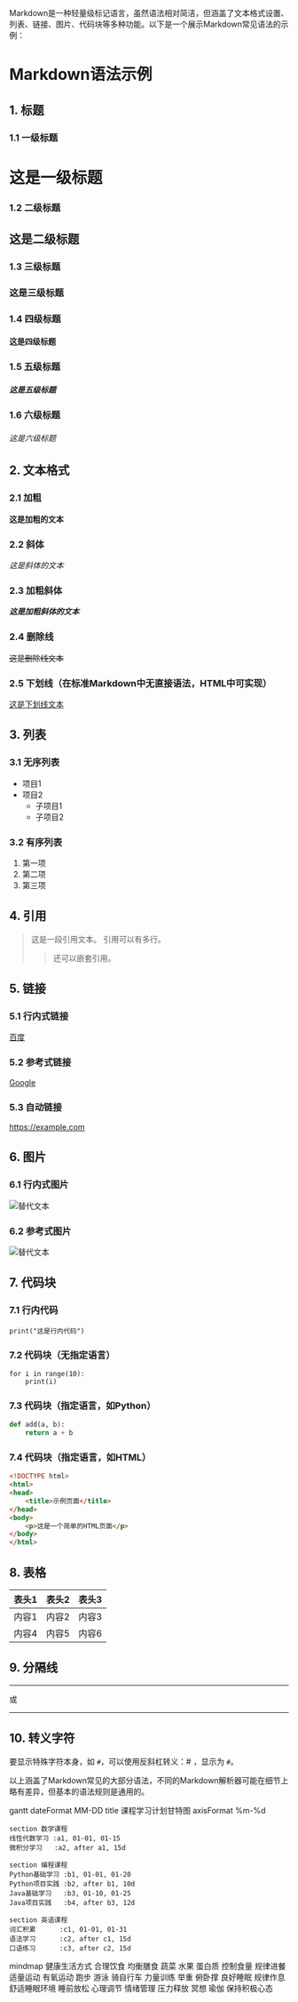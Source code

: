 Markdown是一种轻量级标记语言，虽然语法相对简洁，但涵盖了文本格式设置、列表、链接、图片、代码块等多种功能。以下是一个展示Markdown常见语法的示例：

# Markdown语法示例

## 1. 标题
### 1.1 一级标题
# 这是一级标题

### 1.2 二级标题
## 这是二级标题

### 1.3 三级标题
### 这是三级标题

### 1.4 四级标题
#### 这是四级标题

### 1.5 五级标题
##### 这是五级标题

### 1.6 六级标题
###### 这是六级标题

## 2. 文本格式
### 2.1 加粗
**这是加粗的文本**

### 2.2 斜体
*这是斜体的文本*

### 2.3 加粗斜体
***这是加粗斜体的文本***

### 2.4 删除线
~~这是删除线文本~~

### 2.5 下划线（在标准Markdown中无直接语法，HTML中可实现）
<u>这是下划线文本</u>

## 3. 列表
### 3.1 无序列表
- 项目1
- 项目2
  - 子项目1
  - 子项目2

### 3.2 有序列表
1. 第一项
2. 第二项
3. 第三项

## 4. 引用
> 这是一段引用文本。
> 引用可以有多行。
> 
> > 还可以嵌套引用。

## 5. 链接
### 5.1 行内式链接
[百度](https://www.baidu.com)

### 5.2 参考式链接
[Google][1]

[1]: https://www.google.com

### 5.3 自动链接
<https://example.com>

## 6. 图片
### 6.1 行内式图片
![替代文本](https://example.com/image.jpg "图片标题")

### 6.2 参考式图片
![替代文本][2]

[2]: https://example.com/image.jpg "图片标题"

## 7. 代码块
### 7.1 行内代码
`print("这是行内代码")`

### 7.2 代码块（无指定语言）
```
for i in range(10):
    print(i)
```

### 7.3 代码块（指定语言，如Python）
```python
def add(a, b):
    return a + b
```

### 7.4 代码块（指定语言，如HTML）
```html
<!DOCTYPE html>
<html>
<head>
    <title>示例页面</title>
</head>
<body>
    <p>这是一个简单的HTML页面</p>
</body>
</html>
```

## 8. 表格
| 表头1 | 表头2 | 表头3 |
| ---- | ---- | ---- |
| 内容1 | 内容2 | 内容3 |
| 内容4 | 内容5 | 内容6 |

## 9. 分隔线
---
或
***

## 10. 转义字符
要显示特殊字符本身，如 `#`，可以使用反斜杠转义：\# ，显示为 `#`。

以上涵盖了Markdown常见的大部分语法，不同的Markdown解析器可能在细节上略有差异，但基本的语法规则是通用的。 
<div class="mermaid">
gantt
    dateFormat  MM-DD
    title 课程学习计划甘特图
    axisFormat %m-%d

    section 数学课程
    线性代数学习 :a1, 01-01, 01-15
    微积分学习   :a2, after a1, 15d

    section 编程课程
    Python基础学习 :b1, 01-01, 01-20
    Python项目实践 :b2, after b1, 10d
    Java基础学习   :b3, 01-10, 01-25
    Java项目实践   :b4, after b3, 12d

    section 英语课程
    词汇积累      :c1, 01-01, 01-31
    语法学习      :c2, after c1, 15d
    口语练习      :c3, after c2, 15d
</div>
<div class="mermaid">
mindmap
    健康生活方式
        合理饮食
            均衡膳食
                蔬菜
                水果
                蛋白质
            控制食量
            规律进餐
        适量运动
            有氧运动
                跑步
                游泳
                骑自行车
            力量训练
                举重
                俯卧撑
        良好睡眠
            规律作息
            舒适睡眠环境
            睡前放松
        心理调节
            情绪管理
            压力释放
                冥想
                瑜伽
            保持积极心态
</div>
